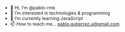 - 👋 Hi, I’m @pablo-rmk
- 👀 I’m interested in technologies & programming 
- 🌱 I’m currently learning JavaScript
- 📫 How to reach me... pablo.gutierrez.u@gmail.com

<!---
pablo-rmk/pablo-rmk is a ✨ special ✨ repository because its `README.md` (this file) appears on your GitHub profile.
You can click the Preview link to take a look at your changes.
--->

